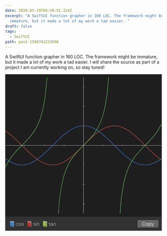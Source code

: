 ```yaml
---
date: 2020-05-29T08:50:51.224Z
excerpt: "A SwiftUI function grapher in 160 LOC. The framework might be
  immature, but it made a lot of my work a tad easier. "
draft: false
tags:
  - SwiftUI
path: post-1590742233096
---
```

A SwiftUI function grapher in 160 LOC. The framework might be immature, but it made a lot of my work a tad easier. I will share the source as part of a project I am currently working on, so stay tuned!

![A function grapher in SwiftUI](assets/post-1590742233096.png "A function grapher in SwiftUI")